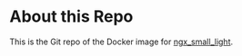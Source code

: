 # About this Repo

This is the Git repo of the Docker image for [ngx_small_light](https://hub.docker.com/r/diverse/ngx_small_light/).
